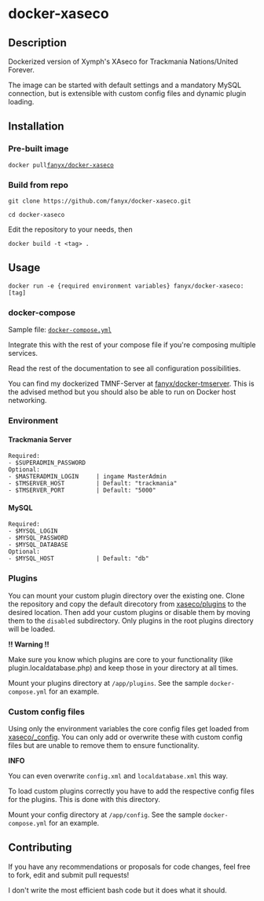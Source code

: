 # docker-xaseco

## Description
Dockerized version of Xymph's XAseco for Trackmania Nations/United Forever. 

The image can be started with default settings and a mandatory MySQL connection, but is extensible with custom config files and dynamic plugin loading.

## Installation

### Pre-built image

`docker pull`[`fanyx/docker-xaseco`](https://hub.docker.com/r/fanyx/docker-xaseco "fanyx/docker-xaseco")

### Build from repo

`git clone https://github.com/fanyx/docker-xaseco.git`

`cd docker-xaseco`

Edit the repository to your needs, then

`docker build -t <tag> .`

## Usage
`docker run -e {required environment variables} fanyx/docker-xaseco:[tag]`

### docker-compose
Sample file: [`docker-compose.yml`](./docker-compose.yml)

Integrate this with the rest of your compose file if you're composing multiple services.

Read the rest of the documentation to see all configuration possibilities.

You can find my dockerized TMNF-Server at [fanyx/docker-tmserver](https://github.com/fanyx/docker-tmserver "fanyx/docker-tmserver"). This is the advised method but you should also be able to run on Docker host networking.

### Environment
#### Trackmania Server
```
Required:
- $SUPERADMIN_PASSWORD
Optional:
- $MASTERADMIN_LOGIN     | ingame MasterAdmin
- $TMSERVER_HOST         | Default: "trackmania"
- $TMSERVER_PORT         | Default: "5000"
```
#### MySQL
```
Required:
- $MYSQL_LOGIN
- $MYSQL_PASSWORD
- $MYSQL_DATABASE
Optional:
- $MYSQL_HOST            | Default: "db"
```

### Plugins
You can mount your custom plugin directory over the existing one. Clone the repository and copy the default direcotory from [xaseco/plugins](xaseco/plugins) to the desired location. Then add your custom plugins or disable them by moving them to the `disabled` subdirectory. Only plugins in the root plugins directory will be loaded.

**!! Warning !!**

Make sure you know which plugins are core to your functionality (like plugin.localdatabase.php) and keep those in your directory at all times.

Mount your plugins directory at `/app/plugins`. See the sample `docker-compose.yml` for an example.

### Custom config files
Using only the environment variables the core config files get loaded from [xaseco/\_config](xaseco/_config). You can only add or overwrite these with custom config files but are unable to remove them to ensure functionality.

**INFO**

You can even overwrite `config.xml` and `localdatabase.xml` this way.

To load custom plugins correctly you have to add the respective config files for the plugins. This is done with this directory.

Mount your config directory at `/app/config`. See the sample `docker-compose.yml` for an example.

## Contributing
If you have any recommendations or proposals for code changes, feel free to fork, edit and submit pull requests!

I don't write the most efficient bash code but it does what it should.
